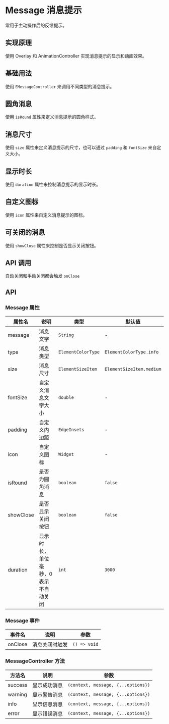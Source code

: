 # Message 消息提示

常用于主动操作后的反馈提示。

## 实现原理

使用 Overlay 和 AnimationController 实现消息提示的显示和动画效果。

## 基础用法

使用 `EMessageController` 来调用不同类型的消息提示。

<CodeView
  codeUrl="message_page/message_basic.dart"
  reviewUrl="message/basic"
  height="100px"
/>

## 圆角消息

使用 `isRound` 属性来定义消息提示的圆角样式。

<CodeView
  codeUrl="message_page/message_round.dart"
  reviewUrl="message/round"
  height="100px"
/>

## 消息尺寸

使用 `size` 属性来定义消息提示的尺寸，也可以通过 `padding` 和 `fontSize` 来自定义大小。

<CodeView
  codeUrl="message_page/message_size.dart"
  reviewUrl="message/size"
  height="100px"
/>

## 显示时长

使用 `duration` 属性来控制消息提示的显示时长。

<CodeView
  codeUrl="message_page/message_duration.dart"
  reviewUrl="message/duration"
  height="100px"
/>

## 自定义图标

使用 `icon` 属性来自定义消息提示的图标。

<CodeView
  codeUrl="message_page/message_icon.dart"
  reviewUrl="message/icon"
  height="100px"
/>

## 可关闭的消息

使用 `showClose` 属性来控制是否显示关闭按钮。

<CodeView
  codeUrl="message_page/message_showClose.dart"
  reviewUrl="message/showClose"
  height="100px"
/>

## API 调用

自动关闭和手动关闭都会触发 `onClose`

<CodeView
  codeUrl="message_page/message_api.dart"
  reviewUrl="message/api"
  height="100px"
/>

## API

### Message 属性

| 属性名    | 说明                                 | 类型               | 默认值                   |
| --------- | ------------------------------------ | ------------------ | ------------------------ |
| message   | 消息文字                             | `String`           | -                        |
| type      | 消息类型                             | `ElementColorType` | `ElementColorType.info`  |
| size      | 消息尺寸                             | `ElementSizeItem`  | `ElementSizeItem.medium` |
| fontSize  | 自定义消息文字大小                   | `double`           | -                        |
| padding   | 自定义内边距                         | `EdgeInsets`       | -                        |
| icon      | 自定义图标                           | `Widget`           | -                        |
| isRound   | 是否为圆角消息                       | `boolean`          | `false`                  |
| showClose | 是否显示关闭按钮                     | `boolean`          | `false`                  |
| duration  | 显示时长，单位毫秒，0 表示不自动关闭 | `int`              | `3000`                   |

### Message 事件

| 事件名  | 说明           | 参数         |
| ------- | -------------- | ------------ |
| onClose | 消息关闭时触发 | `() => void` |

### MessageController 方法

| 方法名  | 说明         | 参数                               |
| ------- | ------------ | ---------------------------------- |
| success | 显示成功消息 | `(context, message, {...options})` |
| warning | 显示警告消息 | `(context, message, {...options})` |
| info    | 显示信息消息 | `(context, message, {...options})` |
| error   | 显示错误消息 | `(context, message, {...options})` |
